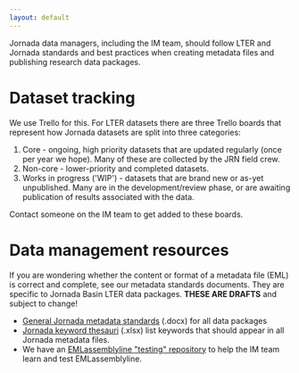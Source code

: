 ```yaml
---
layout: default
---
```


Jornada data managers, including the IM team, should follow LTER and Jornada standards and best practices when creating metadata files and publishing research data packages. 

# Dataset tracking

We use Trello for this. For LTER datasets there are three Trello boards that represent how Jornada datasets are split into three categories:

1. Core - ongoing, high priority datasets that are updated regularly (once per year we hope). Many of these are collected by the JRN field crew.
2. Non-core - lower-priority and completed datasets.
3. Works in progress ('WIP') - datasets that are brand new or as-yet unpublished. Many are in the development/review phase, or are awaiting publication of results associated with the data.

Contact someone on the IM team to get added to these boards.

# Data management resources

If you are wondering whether the content or format of a metadata file (EML) is correct and complete, see our metadata standards documents. They are specific to Jornada Basin LTER data packages. **THESE ARE DRAFTS** and subject to change!

* [General Jornada metadata standards](https://github.com/jornada-im/documentation/raw/main/standards/JRN_metadata_standards.docx) (.docx) for all data packages
* [Jornada keyword thesauri](https://github.com/jornada-im/documentation/raw/main/standards/keyword_thesauri.xlsx) (.xlsx) list keywords that should appear in all Jornada metadata files.
* We have an [EMLassemblyline "testing" repository](https://github.com/jornada-im/jrn_emlassemblyline) to help the IM team learn and test EMLassemblyline.